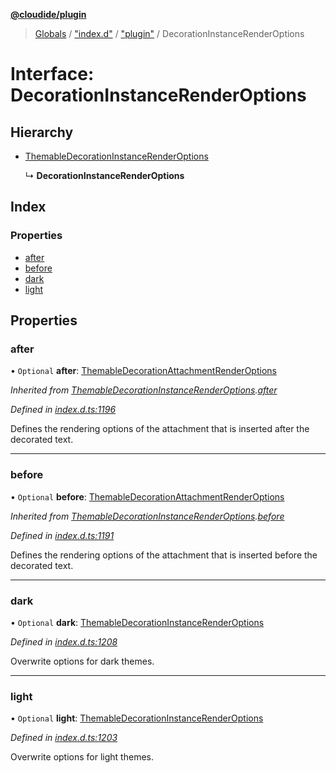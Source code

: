 **[@cloudide/plugin](../README.md)**

> [Globals](../README.md) / ["index.d"](../modules/_index_d_.md) / ["plugin"](../modules/_index_d_._plugin_.md) / DecorationInstanceRenderOptions

# Interface: DecorationInstanceRenderOptions

## Hierarchy

* [ThemableDecorationInstanceRenderOptions](_index_d_._plugin_.themabledecorationinstancerenderoptions.md)

  ↳ **DecorationInstanceRenderOptions**

## Index

### Properties

* [after](_index_d_._plugin_.decorationinstancerenderoptions.md#after)
* [before](_index_d_._plugin_.decorationinstancerenderoptions.md#before)
* [dark](_index_d_._plugin_.decorationinstancerenderoptions.md#dark)
* [light](_index_d_._plugin_.decorationinstancerenderoptions.md#light)

## Properties

### after

• `Optional` **after**: [ThemableDecorationAttachmentRenderOptions](_index_d_._plugin_.themabledecorationattachmentrenderoptions.md)

*Inherited from [ThemableDecorationInstanceRenderOptions](_index_d_._plugin_.themabledecorationinstancerenderoptions.md).[after](_index_d_._plugin_.themabledecorationinstancerenderoptions.md#after)*

*Defined in [index.d.ts:1196](https://github.com/shuyaqian/cloudide-plugin-api/blob/6d83fa1/index.d.ts#L1196)*

Defines the rendering options of the attachment that is inserted after the decorated text.

___

### before

• `Optional` **before**: [ThemableDecorationAttachmentRenderOptions](_index_d_._plugin_.themabledecorationattachmentrenderoptions.md)

*Inherited from [ThemableDecorationInstanceRenderOptions](_index_d_._plugin_.themabledecorationinstancerenderoptions.md).[before](_index_d_._plugin_.themabledecorationinstancerenderoptions.md#before)*

*Defined in [index.d.ts:1191](https://github.com/shuyaqian/cloudide-plugin-api/blob/6d83fa1/index.d.ts#L1191)*

Defines the rendering options of the attachment that is inserted before the decorated text.

___

### dark

• `Optional` **dark**: [ThemableDecorationInstanceRenderOptions](_index_d_._plugin_.themabledecorationinstancerenderoptions.md)

*Defined in [index.d.ts:1208](https://github.com/shuyaqian/cloudide-plugin-api/blob/6d83fa1/index.d.ts#L1208)*

Overwrite options for dark themes.

___

### light

• `Optional` **light**: [ThemableDecorationInstanceRenderOptions](_index_d_._plugin_.themabledecorationinstancerenderoptions.md)

*Defined in [index.d.ts:1203](https://github.com/shuyaqian/cloudide-plugin-api/blob/6d83fa1/index.d.ts#L1203)*

Overwrite options for light themes.
